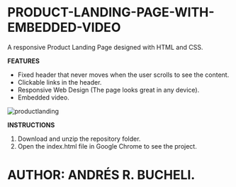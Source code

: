 # PRODUCT-LANDING-PAGE-WITH-EMBEDDED-VIDEO

A responsive Product Landing Page designed with HTML and CSS.

<strong>FEATURES</strong>

- Fixed header that never moves when the user scrolls to see the content.
- Clickable links in the header.
- Responsive Web Design (The page looks great in any device).
- Embedded video.

![productlanding](https://raw.githubusercontent.com/anferebu/PRODUCT-LANDING-PAGE-WITH-EMBEDDED-VIDEO/master/productlanding.jpg)

<strong>INSTRUCTIONS</strong>

1. Download and unzip the repository folder.
2. Open the index.html file in Google Chrome to see the project.

# AUTHOR: ANDRÉS R. BUCHELI.
